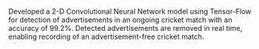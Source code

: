 Developed a 2-D Convolutional Neural Network model using Tensor-Flow for detection of advertisements in an ongoing cricket match with an accuracy of 99.2%. Detected advertisements are removed in real time, enabling recording of an advertisement-free cricket match.
